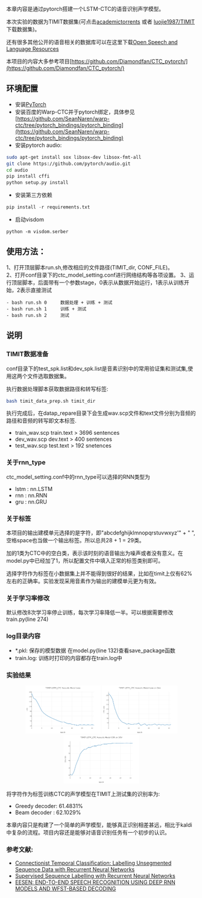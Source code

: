 本章内容是通过pytorch搭建一个LSTM-CTC的语音识别声学模型。  

本次实验的数据为TIMIT数据集(可点击[academictorrents](http://academictorrents.com/details/34e2b78745138186976cbc27939b1b34d18bd5b3/tech) 或者 [luojie1987/TIMIT](http://luojie1987.com/index.php/post/110.html) 下载数据集)。 
 
还有很多其他公开的语音相关的数据库可以在这里下载[Open Speech and Language Resources](http://www.openslr.org/resources.php)

本项目的内容大多参考项目[https://github.com/Diamondfan/CTC_pytorch/](https://github.com/Diamondfan/CTC_pytorch/)

## 环境配置

- 安装[PyTorch](http://pytorch.org)
- 安装百度的Warp-CTC并于pytorch绑定，具体参见  
[https://github.com/SeanNaren/warp-ctc/tree/pytorch_bindings/pytorch_binding](https://github.com/SeanNaren/warp-ctc/tree/pytorch_bindings/pytorch_binding)
- 安装pytorch audio:
```Bash
sudo apt-get install sox libsox-dev libsox-fmt-all
git clone https://github.com/pytorch/audio.git
cd audio
pip install cffi
python setup.py install
```
- 安装第三方依赖
```Python
pip install -r requirements.txt
```
- 启动visdom
```
python -m visdom.serber
```

## 使用方法：
1、打开顶层脚本run.sh,修改相应的文件路径(TIMIT_dir, CONF_FILE)。  
2、打开conf目录下的ctc_model_setting.conf进行网络结构等各项设置。
3、运行顶层脚本，后面带有一个参数stage，0表示从数据开始运行，1表示从训练开始，2表示直接测试
```
- bash run.sh 0     数据处理 + 训练 + 测试  
- bash run.sh 1     训练 + 测试
- bash run.sh 2     测试
```

## 说明
### TIMIT数据准备

conf目录下的test\_spk.list和dev\_spk.list是音素识别中的常用验证集和测试集,使用这两个文件选取数据集。  

执行数据处理脚本获取数据路径和转写标签:
```Bash
bash timit_data_prep.sh timit_dir
```
执行完成后，在datap_repare目录下会生成wav.scp文件和text文件分别为音频的路径和音频的转写即文本标签.
- train_wav.scp   train.text   >     3696 sentences
- dev_wav.scp     dev.text     >     400  sentences     
- test_wav.scp    test.text    >     192  snetences

### 关于rnn_type
ctc_model_setting.conf中的rnn_type可以选择的RNN类型为
- lstm :   nn.LSTM
- rnn  :   nn.RNN
- gru  :   nn.GRU

### 关于标签
本项目的输出建模单元选择的是字符，即"abcdefghijklmnopqrstuvwxyz'" + " ",空格space也当做一个输出标签。所以总共28 + 1 = 29类。 

加的1类为CTC中的空白类，表示该时刻的语音输出为噪声或者没有意义。在model.py中已经加了1，所以配置文件中填入正常的标签类别即可。  

选择字符作为标签在小数据集上并不能得到很好的结果，比如在timit上仅有62%左右的正确率。实验发现采用音素作为输出的建模单元更为有效。

### 关于学习率修改
默认修改8次学习率停止训练，每次学习率降低一半。可以根据需要修改train.py(line 274)

### log目录内容
- *.pkl:      保存的模型数据  在model.py(line 132)查看save_package函数
- train.log:  训练时打印的内容都存在train.log中 

### 实验结果
<p align="center">
<img src="png/train_loss.png" width="200">
<img src="png/dev_loss.png" width="200">
<img src="png/dev_acc.png" width="200">
</p>

将字符作为标签训练CTC的声学模型在TIMIT上测试集的识别率为:
- Greedy decoder:    61.4831%
- Beam decoder  :    62.1029%

本章内容只是构建了一个简单的声学模型，能够真正识别相差甚远，相比于kaldi中复杂的流程。项目内容还是能够对语音识别任务有一个初步的认识。

### 参考文献:
- [Connectionist Temporal Classification: Labelling Unsegmented Sequence Data with Recurrent Neural Networks](http://www.cs.toronto.edu/~graves/icml_2006.pdf)
- [Supervised Sequence Labelling with Recurrent Neural Networks](https://link.springer.com/book/10.1007/978-3-642-24797-2)
- [EESEN: END-TO-END SPEECH RECOGNITION USING DEEP RNN MODELS AND WFST-BASED DECODING](http://www.cs.cmu.edu/afs/cs/Web/People/fmetze/interACT/Publications_files/publications/eesenasru.pdf)



